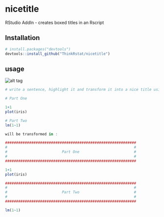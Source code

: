 # nicetitle
RStudio AddIn - creates boxed titles in an Rscript

## Installation

```R
# install.packages("devtools")
devtools::install_github("ThinkRstat/nicetitle")
```
## usage

![alt tag](https://raw.githubusercontent.com/ThinkRstat/nicetitle/master/demo.gif)



```R
# write a sentence, highlight it and transform it into a nice title using Addins > Nice Title

# Part One

1+1
plot(iris)

# Part Two
lm(1~1)

will be transformed in :

############################################################
#                                                          #
#                         Part One                         #
#                                                          #
############################################################

1+1
plot(iris)

############################################################
#                                                          #
#                         Part Two                         #
#                                                          #
############################################################

lm(1~1)

```
